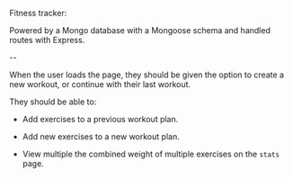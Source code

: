 Fitness tracker:

Powered by a Mongo database with a Mongoose schema and handled routes with Express.

--

When the user loads the page, they should be given the option to create a new workout, or continue with their last workout.

They should be able to:

  * Add exercises to a previous workout plan.

  * Add new exercises to a new workout plan.

  * View multiple the combined weight of multiple exercises on the `stats` page.
